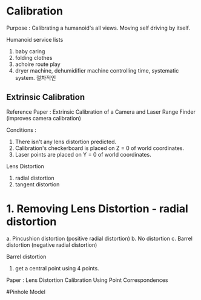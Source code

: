 # Calibration

Purpose : Calibrating a humanoid's all views. 
Moving self driving by itself.


Humanoid service lists
1) baby caring
2) folding clothes
3) achoire route play
4) dryer machine, dehumidifier machine controlling time, systematic system. 절차적인


## Extrinsic Calibration
Reference Paper : Extrinsic Calibration of a Camera and Laser
Range Finder (improves camera calibration) 

Conditions :
1. There isn't any lens distortion predicted. 
2. Calibration's checkerboard is placed on Z = 0 of world coordinates. 
3. Laser points are placed on Y = 0 of world coordinates.


Lens Distortion
1. radial distortion
2. tangent distortion


# 1. Removing Lens Distortion - radial distortion
a. Pincushion distortion (positive radial distortion)
b. No distortion
c. Barrel distortion (negative radial distortion)

Barrel distortion
1. get a central point using 4 points. 



Paper : Lens Distortion Calibration Using Point Correspondences 

#Pinhole Model
  
